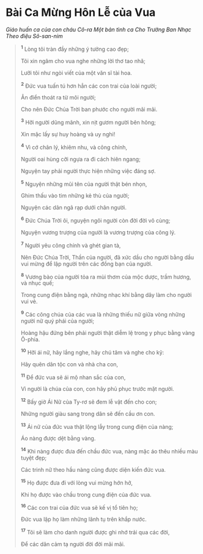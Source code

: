 # Bài Ca Mừng Hôn Lễ của Vua

_Giáo huấn ca của con cháu Cô-ra Một bản tình ca Cho Trưởng Ban Nhạc Theo điệu Sô-san-nim_

> <sup><b>1</b></sup> Lòng tôi tràn đầy những ý tưởng cao đẹp;
>
> Tôi xin ngâm cho vua nghe những lời thơ tao nhã;
>
> Lưỡi tôi như ngòi viết của một văn sĩ tài hoa.
>
> <sup><b>2</b></sup> Ðức vua tuấn tú hơn hẳn các con trai của loài người;
>
> Ân điển thoát ra từ môi người;
>
> Cho nên Ðức Chúa Trời ban phước cho người mãi mãi.
>
> <sup><b>3</b></sup> Hỡi người dũng mãnh, xin nịt gươm người bên hông;
>
> Xin mặc lấy sự huy hoàng và uy nghi!
>
> <sup><b>4</b></sup> Vì cớ chân lý, khiêm nhu, và công chính,
>
> Người oai hùng cỡi ngựa ra đi cách hiên ngang;
>
> Nguyện tay phải người thực hiện những việc đáng sợ.
>
> <sup><b>5</b></sup> Nguyện những mũi tên của người thật bén nhọn,
>
> Ghim thấu vào tim những kẻ thù của người;
>
> Nguyện các dân ngã rạp dưới chân người.
>
> <sup><b>6</b></sup> Ðức Chúa Trời ôi, nguyện ngôi người còn đời đời vô cùng;
>
> Nguyện vương trượng của người là vương trượng của công lý.
>
> <sup><b>7</b></sup> Người yêu công chính và ghét gian tà,
>
> Nên Ðức Chúa Trời, Thần của người, đã xức dầu cho người bằng dầu vui mừng để lập người trên các đồng bạn của người.
>
> <sup><b>8</b></sup> Vương bào của người tỏa ra mùi thơm của mộc dược, trầm hương, và nhục quế;
>
> Trong cung điện bằng ngà, những nhạc khí bằng dây làm cho người vui vẻ.
>
> <sup><b>9</b></sup> Các công chúa của các vua là những thiếu nữ giữa vòng những người nữ quý phái của người;
>
> Hoàng hậu đứng bên phải người thật diễm lệ trong y phục bằng vàng Ô-phia.
>
> <sup><b>10</b></sup> Hỡi ái nữ, hãy lắng nghe, hãy chú tâm và nghe cho kỹ:
>
> Hãy quên dân tộc con và nhà cha con,
>
> <sup><b>11</b></sup> Ðể đức vua sẽ ái mộ nhan sắc của con,
>
> Vì người là chúa của con, con hãy phủ phục trước mặt người.
>
> <sup><b>12</b></sup> Bấy giờ Ái Nữ của Ty-rơ sẽ đem lễ vật đến cho con;
>
> Những người giàu sang trong dân sẽ đến cầu ơn con.
>
> <sup><b>13</b></sup> Ái nữ của đức vua thật lộng lẫy trong cung điện của nàng;
>
> Áo nàng được dệt bằng vàng.
>
> <sup><b>14</b></sup> Khi nàng được đưa đến chầu đức vua, nàng mặc áo thêu nhiều màu tuyệt đẹp;
>
> Các trinh nữ theo hầu nàng cũng được diện kiến đức vua.
>
> <sup><b>15</b></sup> Họ được đưa đi với lòng vui mừng hớn hở,
>
> Khi họ được vào chầu trong cung điện của đức vua.
>
> <sup><b>16</b></sup> Các con trai của đức vua sẽ kế vị tổ tiên họ;
>
> Ðức vua lập họ làm những lãnh tụ trên khắp nước.
>
> <sup><b>17</b></sup> Tôi sẽ làm cho danh người được ghi nhớ trải qua các đời,
>
> Ðể các dân cảm tạ người đời đời mãi mãi.
